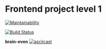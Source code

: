 # Frontend project level 1

[![Maintainability](https://api.codeclimate.com/v1/badges/a99a88d28ad37a79dbf6/maintainability)](https://codeclimate.com/github/codeclimate/codeclimate/maintainability)

[![Build Status](https://travis-ci.com/npankov/frontend-project-lvl1.svg?branch=master)](https://travis-ci.com/npankov/frontend-project-lvl1)

**brain-even**
[![asciicast](https://asciinema.org/a/tXl61dTwZ7wMo2LdlREsLZZFQ.svg)](https://asciinema.org/a/tXl61dTwZ7wMo2LdlREsLZZFQ)
